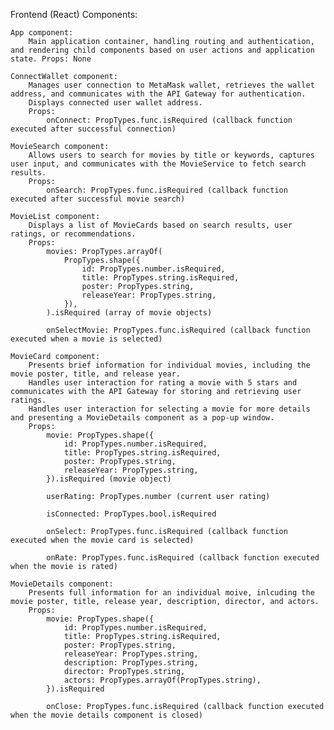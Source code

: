 Frontend (React) Components:

    App component: 
        Main application container, handling routing and authentication, and rendering child components based on user actions and application state. Props: None

    ConnectWallet component:
        Manages user connection to MetaMask wallet, retrieves the wallet address, and communicates with the API Gateway for authentication.
        Displays connected user wallet address.
        Props:
            onConnect: PropTypes.func.isRequired (callback function executed after successful connection)

    MovieSearch component:
        Allows users to search for movies by title or keywords, captures user input, and communicates with the MovieService to fetch search results.
        Props:
            onSearch: PropTypes.func.isRequired (callback function executed after successful movie search)

    MovieList component:
        Displays a list of MovieCards based on search results, user ratings, or recommendations.
        Props:
            movies: PropTypes.arrayOf(
                PropTypes.shape({
                    id: PropTypes.number.isRequired,
                    title: PropTypes.string.isRequired,
                    poster: PropTypes.string,
                    releaseYear: PropTypes.string,
                }),
            ).isRequired (array of movie objects)

            onSelectMovie: PropTypes.func.isRequired (callback function executed when a movie is selected)

    MovieCard component:
        Presents brief information for individual movies, including the movie poster, title, and release year.
        Handles user interaction for rating a movie with 5 stars and communicates with the API Gateway for storing and retrieving user ratings.
        Handles user interaction for selecting a movie for more details and presenting a MovieDetails component as a pop-up window.
        Props:
            movie: PropTypes.shape({
                id: PropTypes.number.isRequired,
                title: PropTypes.string.isRequired,
                poster: PropTypes.string,
                releaseYear: PropTypes.string,
            }).isRequired (movie object)

            userRating: PropTypes.number (current user rating)

            isConnected: PropTypes.bool.isRequired

            onSelect: PropTypes.func.isRequired (callback function executed when the movie card is selected)

            onRate: PropTypes.func.isRequired (callback function executed when the movie is rated)

    MovieDetails component:
        Presents full information for an individual moive, inlcuding the movie poster, title, release year, description, director, and actors.
        Props:
            movie: PropTypes.shape({
                id: PropTypes.number.isRequired,
                title: PropTypes.string.isRequired,
                poster: PropTypes.string,
                releaseYear: PropTypes.string,
                description: PropTypes.string,
                director: PropTypes.string,
                actors: PropTypes.arrayOf(PropTypes.string),
            }).isRequired

            onClose: PropTypes.func.isRequired (callback function executed when the movie details component is closed)
